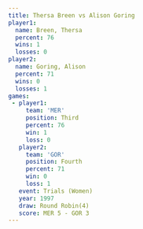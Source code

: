 ```yaml
---
title: Thersa Breen vs Alison Goring
player1:              
  name: Breen, Thersa 
  percent: 76         
  wins: 1             
  losses: 0           
player2:              
  name: Goring, Alison
  percent: 71         
  wins: 0             
  losses: 1           
games:
 - player1:         
     team: 'MER'    
     position: Third
     percent: 76    
     win: 1         
     loss: 0        
   player2:          
     team: 'GOR'     
     position: Fourth
     percent: 71     
     win: 0          
     loss: 1         
   event: Trials (Women)
   year: 1997           
   draw: Round Robin(4) 
   score: MER 5 - GOR 3 
---
```

